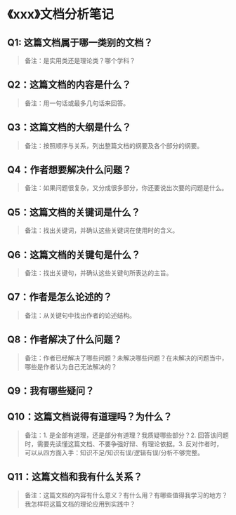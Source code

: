 # 《xxx》文档分析笔记

## Q1: 这篇文档属于哪一类别的文档？

> 备注：是实用类还是理论类？哪个学科？

## Q2：这篇文档的内容是什么？

> 备注：用一句话或最多几句话来回答。

## Q3：这篇文档的大纲是什么？

> 备注：按照顺序与关系，列出整篇文档的纲要及各个部分的纲要。

## Q4：作者想要解决什么问题？

> 备注：如果问题很复杂，又分成很多部分，你还要说出次要的问题是什么。

## Q5：这篇文档的关键词是什么？

> 备注：找出关键词，并确认这些关键词在使用时的含义。

## Q6：这篇文档的关键句是什么？

> 备注：找出关键句，并确认这些关键句所表达的主旨。

## Q7：作者是怎么论述的？

> 备注：从关键句中找出作者的论述结构。

## Q8：作者解决了什么问题？

> 备注：作者已经解决了哪些问题？未解决哪些问题？在未解决的问题当中，哪些是作者认为自己无法解决的？

## Q9：我有哪些疑问？

## Q10：这篇文档说得有道理吗？为什么？

> 备注：1. 是全部有道理，还是部分有道理？我质疑哪些部分？2. 回答该问题时，需要先读懂这篇文档、不要争强好辩、有理论依据。3. 反对作者时，可以从四方面入手：知识不足/知识有误/逻辑有误/分析不够完整。

## Q11：这篇文档和我有什么关系？

> 备注：这篇文档的内容有什么意义？有什么用？有哪些值得我学习的地方？我怎样将这篇文档的理论应用到实践中？

